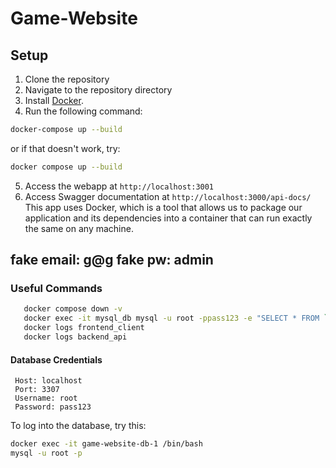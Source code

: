 # Game-Website
 
 ## Setup
 
 1. Clone the repository
 2. Navigate to the repository directory
 3. Install [Docker](https://docs.docker.com/get-docker/).
 4. Run the following command:
 
 ```bash
 docker-compose up --build
 ```
 
 or if that doesn't work, try:
 
 ```bash
 docker compose up --build
 ```
 
 5. Access the webapp at `http://localhost:3001`
 6. Access Swagger documentation at `http://localhost:3000/api-docs/`
 This app uses Docker, which is a tool that allows us to package our application and its dependencies into a container that can run exactly the same on any machine.
 
## fake email: g@g   fake pw: admin
 
### Useful Commands
 ```bash
    docker compose down -v                                                                 (removes build)
    docker exec -it mysql_db mysql -u root -ppass123 -e "SELECT * FROM `user`;" gamedb     (Displays User table)
    docker logs frontend_client
    docker logs backend_api
 ```
 #### Database Credentials
 
     Host: localhost
     Port: 3307
     Username: root
     Password: pass123
 
 To log into the database, try this:
     
 
 ```bash
 docker exec -it game-website-db-1 /bin/bash
 mysql -u root -p
 ```
 ```
